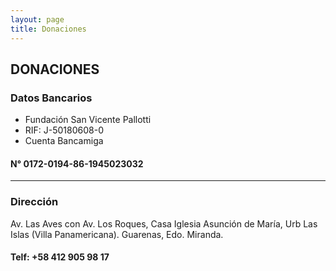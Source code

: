 ```yaml
---
layout: page
title: Donaciones
---
```


## DONACIONES

<!-------------dos------------->
<div class="6u$ 12u$(small)">
  <h3>Datos Bancarios</h3>
      <ul class="alt">
      <li>Fundación San Vicente Pallotti</li>
      <li>RIF: J-50180608-0</li>
      <li>Cuenta Bancamiga</li>
      </ul>
      <h4>N° 0172-0194-86-1945023032</h4>
  </div>
<hr class="major">
<!-- Break -->

<div class="row">
<!-------------uno------------->
<div class="6u 12u$(small)">
    <h3>Dirección</h3>
<p>Av. Las Aves con Av. Los Roques, Casa Iglesia Asunción de María, Urb Las Islas (Villa Panamericana). Guarenas, Edo. Miranda.</p>
    <h4>Telf: +58 412 905 98 17</h4>
</div>
